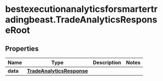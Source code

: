 # bestexecutionanalyticsforsmartertradingbeast.TradeAnalyticsResponseRoot

## Properties

Name | Type | Description | Notes
------------ | ------------- | ------------- | -------------
**data** | [**TradeAnalyticsResponse**](TradeAnalyticsResponse.md) |  | 


